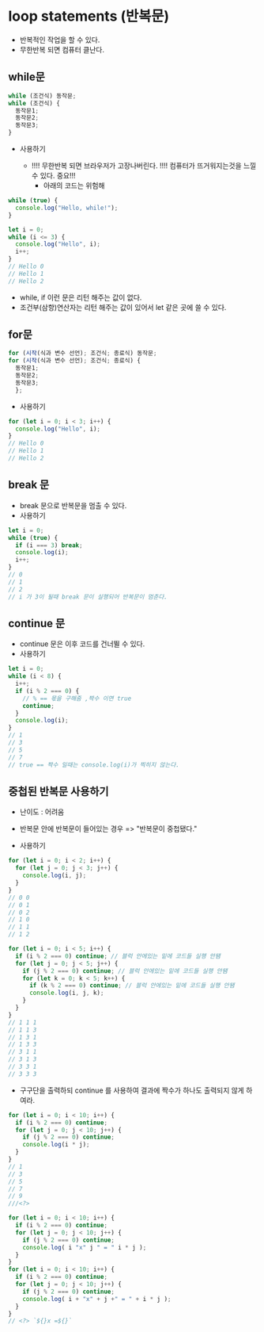 # loop statements (반복문)

- 반복적인 작업을 할 수 있다.
- 무한반복 되면 컴퓨터 클난다.

## while문

```javascript
while (조건식) 동작문;
while (조건식) {
  동작문1;
  동작문2;
  동작문3;
}
```

- 사용하기

  - !!!! 무한반복 되면 브라우저가 고장나버린다. !!!! 컴퓨터가 뜨거워지는것을 느낄 수 있다. 중요!!!
    - 아래의 코드는 위험해

```javascript
while (true) {
  console.log("Hello, while!");
}
```

```javascript
let i = 0;
while (i <= 3) {
  console.log("Hello", i);
  i++;
}
// Hello 0
// Hello 1
// Hello 2
```

- while, if 이런 문은 리턴 해주는 값이 없다.
- 조건부(삼항)연산자는 리턴 해주는 값이 있어서 let 같은 곳에 쓸 수 있다.

## for문

```javascript
for (시작(식과 변수 선언); 조건식; 종료식) 동작문;
for (시작(식과 변수 선언); 조건식; 종료식) {
  동작문1;
  동작문2;
  동작문3;
  };
```

- 사용하기

```javascript
for (let i = 0; i < 3; i++) {
  console.log("Hello", i);
}
// Hello 0
// Hello 1
// Hello 2
```

## break 문

- break 문으로 반복문을 멈출 수 있다.
- 사용하기

```javascript
let i = 0;
while (true) {
  if (i === 3) break;
  console.log(i);
  i++;
}
// 0
// 1
// 2
// i 가 3이 될때 break 문이 실행되어 반복문이 멈춘다.
```

## continue 문

- continue 문은 이후 코드를 건너뛸 수 있다.
- 사용하기

```javascript
let i = 0;
while (i < 8) {
  i++;
  if (i % 2 === 0) {
    // % == 몫을 구해줌 ,짝수 이면 true
    continue;
  }
  console.log(i);
}
// 1
// 3
// 5
// 7
// true == 짝수 일때는 console.log(i)가 찍히지 않는다.
```

## 중첩된 반복문 사용하기

- 난이도 : 어려움
- 반복문 안에 반복문이 들어있는 경우 => "반복문이 중첩됐다."

- 사용하기

```javascript
for (let i = 0; i < 2; i++) {
  for (let j = 0; j < 3; j++) {
    console.log(i, j);
  }
}
// 0 0
// 0 1
// 0 2
// 1 0
// 1 1
// 1 2
```

```javascript
for (let i = 0; i < 5; i++) {
  if (i % 2 === 0) continue; // 블럭 안에있는 밑에 코드들 실행 안됌
  for (let j = 0; j < 5; j++) {
    if (j % 2 === 0) continue; // 블럭 안에있는 밑에 코드들 실행 안됌
    for (let k = 0; k < 5; k++) {
      if (k % 2 === 0) continue; // 블럭 안에있는 밑에 코드들 실행 안됌
      console.log(i, j, k);
    }
  }
}
// 1 1 1
// 1 1 3
// 1 3 1
// 1 3 3
// 3 1 1
// 3 1 3
// 3 3 1
// 3 3 3
```

- 구구단을 출력하되 continue 를 사용하여 결과에 짝수가 하나도 출력되지 않게 하여라.

```javascript
for (let i = 0; i < 10; i++) {
  if (i % 2 === 0) continue;
  for (let j = 0; j < 10; j++) {
    if (j % 2 === 0) continue;
    console.log(i * j);
  }
}
// 1
// 3
// 5
// 7
// 9
///<?>
```

```javascript
for (let i = 0; i < 10; i++) {
  if (i % 2 === 0) continue;
  for (let j = 0; j < 10; j++) {
    if (j % 2 === 0) continue;
    console.log( i "x" j " = " i * j );
  }
}
for (let i = 0; i < 10; i++) {
  if (i % 2 === 0) continue;
  for (let j = 0; j < 10; j++) {
    if (j % 2 === 0) continue;
    console.log( i + "x" + j +" = " + i * j );
  }
}
// <?> `${}x =${}`
```
